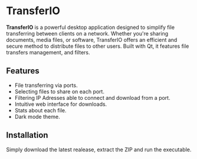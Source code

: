 # TransferIO
**TransferIO** is a powerful desktop application designed to simplify file transferring between clients on a network. Whether you're sharing documents, media files, or software, TransferIO offers an efficient and secure method to distribute files to other users. Built with Qt, it features file transfers management, and filters.

## Features

- File transferring via ports.
- Selecting files to share on each port.
- Filtering IP Adresses able to connect and download from a port.
- Intuitive web interface for downloads.
- Stats about each file.
- Dark mode theme.

## Installation

Simply download the latest realease, extract the ZIP and run the executable.